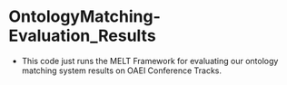 # OntologyMatching-Evaluation_Results

* This code just runs the MELT Framework for evaluating our ontology matching system results on OAEI Conference Tracks.
